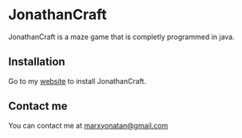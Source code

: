 # JonathanCraft

JonathanCraft is a maze game that is completly programmed in java.

## Installation

Go to my [website](http://www.jonathancraft.tk/) to install JonathanCraft.

## Contact me

You can contact me at marxyonatan@gmail.com

